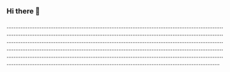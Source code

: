 ### Hi there 👋

......................................................................................................................................................................................................................................................................................................................................................................................................................................................................................................................................................................................................................................................................................................................................................................